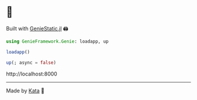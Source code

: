 # 📍

Built with [GenieStatic.jl](https://github.com/GenieFramework/GenieStatic.jl) 🖨️

```julia
using GenieFramework.Genie: loadapp, up

loadapp()

up(; async = false)
```

http://localhost:8000

---

Made by [Kata](https://github.com/KwatMDPhD/Kata.jl) 🥋
